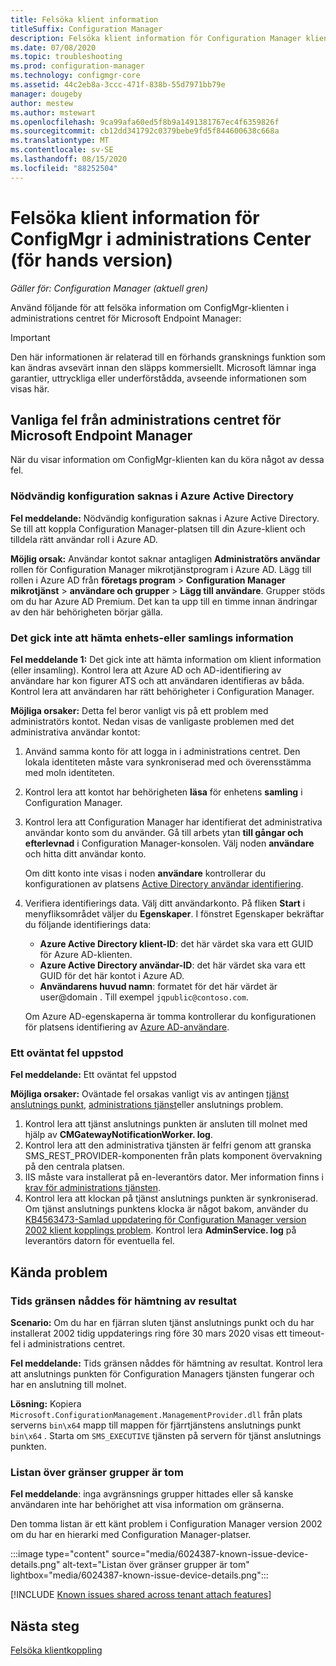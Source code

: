 ```yaml
---
title: Felsöka klient information
titleSuffix: Configuration Manager
description: Felsöka klient information för Configuration Manager klient anslutning
ms.date: 07/08/2020
ms.topic: troubleshooting
ms.prod: configuration-manager
ms.technology: configmgr-core
ms.assetid: 44c2eb8a-3ccc-471f-838b-55d7971bb79e
manager: dougeby
author: mestew
ms.author: mstewart
ms.openlocfilehash: 9ca99afa60ed5f8b9a1491381767ec4f6359826f
ms.sourcegitcommit: cb12dd341792c0379bebe9fd5f844600638c668a
ms.translationtype: MT
ms.contentlocale: sv-SE
ms.lasthandoff: 08/15/2020
ms.locfileid: "88252504"
---
```

# <a name="troubleshoot-configmgr-client-details-in-the-admin-center-preview"></a>Felsöka klient information för ConfigMgr i administrations Center (för hands version)
<!--6374854, 6521921-->
*Gäller för: Configuration Manager (aktuell gren)*

Använd följande för att felsöka information om ConfigMgr-klienten i administrations centret för Microsoft Endpoint Manager:

> [!Important]
> Den här informationen är relaterad till en förhands gransknings funktion som kan ändras avsevärt innan den släpps kommersiellt. Microsoft lämnar inga garantier, uttryckliga eller underförstådda, avseende informationen som visas här.

## <a name="common-errors-from-the-microsoft-endpoint-manager-admin-center"></a>Vanliga fel från administrations centret för Microsoft Endpoint Manager

När du visar information om ConfigMgr-klienten kan du köra något av dessa fel.  

### <a name="the-necessary-configuration-is-missing-in-azure-active-directory"></a><a name="bkmk_aad"></a> Nödvändig konfiguration saknas i Azure Active Directory

**Fel meddelande:** Nödvändig konfiguration saknas i Azure Active Directory. Se till att koppla Configuration Manager-platsen till din Azure-klient och tilldela rätt användar roll i Azure AD.

**Möjlig orsak:** Användar kontot saknar antagligen **Administratörs användar** rollen för Configuration Manager mikrotjänstprogram i Azure AD. Lägg till rollen i Azure AD från **företags program**  >  **Configuration Manager mikrotjänst**  >  **användare och grupper**  >  **Lägg till användare**. Grupper stöds om du har Azure AD Premium. Det kan ta upp till en timme innan ändringar av den här behörigheten börjar gälla.

### <a name="unable-to-get-device-or-collection-information"></a><a name="bkmk_noinfo"></a> Det gick inte att hämta enhets-eller samlings information

**Fel meddelande 1:** Det gick inte att hämta information om klient information (eller insamling). Kontrol lera att Azure AD och AD-identifiering av användare har kon figurer ATS och att användaren identifieras av båda. Kontrol lera att användaren har rätt behörigheter i Configuration Manager.

**Möjliga orsaker:** Detta fel beror vanligt vis på ett problem med administratörs kontot. Nedan visas de vanligaste problemen med det administrativa användar kontot:

1. Använd samma konto för att logga in i administrations centret. Den lokala identiteten måste vara synkroniserad med och överensstämma med moln identiteten.
1. Kontrol lera att kontot har behörigheten **läsa** för enhetens **samling** i Configuration Manager.
1. Kontrol lera att Configuration Manager har identifierat det administrativa användar konto som du använder. Gå till arbets ytan **till gångar och efterlevnad** i Configuration Manager-konsolen. Välj noden **användare** och hitta ditt användar konto.

    Om ditt konto inte visas i noden **användare** kontrollerar du konfigurationen av platsens [Active Directory användar identifiering](../core/servers/deploy/configure/about-discovery-methods.md#bkmk_aboutUser).

1. Verifiera identifierings data. Välj ditt användarkonto. På fliken **Start** i menyfliksområdet väljer du **Egenskaper**. I fönstret Egenskaper bekräftar du följande identifierings data:

    - **Azure Active Directory klient-ID**: det här värdet ska vara ett GUID för Azure AD-klienten.
    - **Azure Active Directory användar-ID**: det här värdet ska vara ett GUID för det här kontot i Azure AD.
    - **Användarens huvud namn**: formatet för det här värdet är user@domain . Till exempel `jqpublic@contoso.com`.

    Om Azure AD-egenskaperna är tomma kontrollerar du konfigurationen för platsens identifiering av [Azure AD-användare](../core/servers/deploy/configure/about-discovery-methods.md#azureaddisc).


### <a name="unexpected-error-occurred"></a><a name="bkmk_1603"></a> Ett oväntat fel uppstod

**Fel meddelande:** Ett oväntat fel uppstod

**Möjliga orsaker:** Oväntade fel orsakas vanligt vis av antingen [tjänst anslutnings punkt](../core/servers/deploy/configure/about-the-service-connection-point.md), [administrations tjänst](../develop/adminservice/overview.md)eller anslutnings problem.

1. Kontrol lera att tjänst anslutnings punkten är ansluten till molnet med hjälp av **CMGatewayNotificationWorker. log**.
1. Kontrol lera att den administrativa tjänsten är felfri genom att granska SMS_REST_PROVIDER-komponenten från plats komponent övervakning på den centrala platsen.
1. IIS måste vara installerat på en-leverantörs dator. Mer information finns i [krav för administrations tjänsten](../develop/adminservice/overview.md#prerequisites).
1. Kontrol lera att klockan på tjänst anslutnings punkten är synkroniserad. Om tjänst anslutnings punktens klocka är något bakom, använder du [KB4563473-Samlad uppdatering för Configuration Manager version 2002 klient kopplings problem](https://support.microsoft.com/help/4563473). Kontrol lera **AdminService. log** på leverantörs datorn för eventuella fel.

## <a name="known-issues"></a>Kända problem

### <a name="gettingresultstimedout"></a>Tids gränsen nåddes för hämtning av resultat

**Scenario:** Om du har en fjärran sluten tjänst anslutnings punkt och du har installerat 2002 tidig uppdaterings ring före 30 mars 2020 visas ett timeout-fel i administrations centret.

**Fel meddelande:** Tids gränsen nåddes för hämtning av resultat. Kontrol lera att anslutnings punkten för Configuration Managers tjänsten fungerar och har en anslutning till molnet.

**Lösning:** Kopiera `Microsoft.ConfigurationManagement.ManagementProvider.dll` från plats serverns `bin\x64` mapp till mappen för fjärrtjänstens anslutnings punkt `bin\x64` .  Starta om `SMS_EXECUTIVE` tjänsten på servern för tjänst anslutnings punkten.

### <a name="boundary-groups-list-is-empty"></a>Listan över gränser grupper är tom

**Fel meddelande**: inga avgränsnings grupper hittades eller så kanske användaren inte har behörighet att visa information om gränserna.

Den tomma listan är ett känt problem i Configuration Manager version 2002 om du har en hierarki med Configuration Manager-platser.

:::image type="content" source="media/6024387-known-issue-device-details.png" alt-text="Listan över gränser grupper är tom" lightbox="media/6024387-known-issue-device-details.png":::

[!INCLUDE [Known issues shared across tenant attach features](includes/known-issues-shared.md)]

## <a name="next-steps"></a>Nästa steg

[Felsöka klientkoppling](troubleshoot.md)
